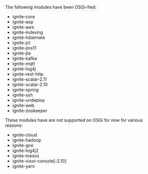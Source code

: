 The following modules have been OSGi-fied:

* ignite-core
* ignite-aop
* ignite-aws
* ignite-indexing
* ignite-hibernate
* ignite-jcl
* ignite-jms11
* ignite-jta
* ignite-kafka
* ignite-mqtt
* ignite-log4j
* ignite-rest-http
* ignite-scalar-2.11
* ignite-scalar-2.10
* ignite-spring
* ignite-ssh
* ignite-urideploy
* ignite-web
* ignite-zookeeper

These modules have are not supported on OSGi for now for various reasons:

* ignite-cloud
* ignite-hadoop
* ignite-gce
* ignite-log4j2
* ignite-mesos
* ignite-visor-console[-2.10]
* ignite-yarn